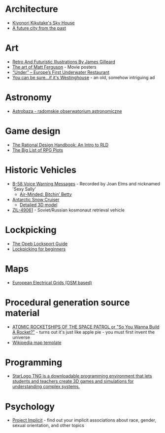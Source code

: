 # Architecture

* [Kiyonori Kikutake's Sky House](http://www.hiddenarchitecture.net/2015/04/sky-house.html)
* [A future city from the past](https://www.clemensgritl.com/)

# Art

* [Retro And Futuristic Illustrations By James Gilleard](https://designyoutrust.com/2018/10/retro-and-futuristic-illustrations-by-james-gilleard/)
* [The art of Matt Ferguson](https://www.cakesandcomics.com/) - Movie posters
* [“Under” – Europe’s First Underwater Restaurant](https://snohetta.com/projects/428-under-europes-first-underwater-restaurant)
* [You can be sure...if it's Westinghouse](https://repository.duke.edu/dc/adaccess/R0623) - an old, somehow intriguing ad

# Astronomy

* [Astrobaza - radomskie obserwatorium astronomiczne](http://astrobaza.radom.pl/)

# Game design

* [The Rational Design Handbook: An Intro to RLD](http://www.gamasutra.com/blogs/LukeMcMillan/20130806/197147/The_Rational_Design_Handbook_An_Intro_to_RLD.php)
* [The Big List of RPG Plots](https://rolltop-indigo.blogspot.com/2018/10/the-big-list-of-rpg-plots.html)

# Historic Vehicles

* [B-58 Voice Warning Messages](http://palamar.com/projects/b-58/B-58_Voice_Warning_Messages.htm) - Recorded by Joan Elms and nicknamed 'Sexy Sally'
  * [Air-Minded: Bitchin’ Betty](http://pwoodford.net/blog/?p=18410)
* [Antarctic Snow Cruiser](https://en.wikipedia.org/wiki/Antarctic_Snow_Cruiser)  
  * [Detailed 3D model](https://www.renderosity.com/mod/bcs/antarctic-snow-cruiser/118199)
* [ZIL-49061](https://www.trucksplanet.com/catalog/model.php?id=2218) - Soviet/Russian kosmonaut retrieval vehicle

# Lockpicking

* [The Opeb Locksport Guide](http://lockpickernetwork.wikidot.com/)
* [Lockpicking for beginners](https://locklab.com/category/lock-picking-for-beginners/)

# Maps

* [European Electrical Grids (OSM based)](https://ebin.josm.pl/electricity/)

# Procedural generation source material

* [ATOMIC ROCKETSHIPS OF THE SPACE PATROL
or "So You Wanna Build A Rocket?"](http://www.projectrho.com/public_html/rocket/) - turns out it's just like apple pie - you must first invent the universe
* [Wikipedia map template](https://upload.wikimedia.org/wikipedia/commons/b/b2/Maps_template-en.svg)

# Programming

* [StarLogo TNG is a downloadable programming environment that lets students and teachers create 3D games and simulations for understanding complex systems.](https://education.mit.edu/portfolio_page/starlogo-tng/)

# Psychology

* [Project Implicit](https://implicit.harvard.edu/implicit/index.jsp) - find out your implicit associations about race, gender, sexual orientation, and other topics
